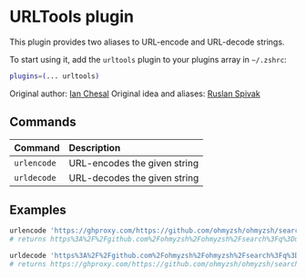 # URLTools plugin

This plugin provides two aliases to URL-encode and URL-decode strings.

To start using it, add the `urltools` plugin to your plugins array in `~/.zshrc`:

```zsh
plugins=(... urltools)
```

Original author: [Ian Chesal](https://ghproxy.com/https://github.com/ianchesal)
Original idea and aliases: [Ruslan Spivak](https://ruslanspivak.wordpress.com/2010/06/02/urlencode-and-urldecode-from-a-command-line/)

## Commands

| Command     | Description                  |
| :---------- | :--------------------------- |
| `urlencode` | URL-encodes the given string |
| `urldecode` | URL-decodes the given string |

## Examples

```zsh
urlencode 'https://ghproxy.com/https://github.com/ohmyzsh/ohmyzsh/search?q=urltools&type=Code'
# returns https%3A%2F%2Fgithub.com%2Fohmyzsh%2Fohmyzsh%2Fsearch%3Fq%3Durltools%26type%3DCode

urldecode 'https%3A%2F%2Fgithub.com%2Fohmyzsh%2Fohmyzsh%2Fsearch%3Fq%3Durltools%26type%3DCode'
# returns https://ghproxy.com/https://github.com/ohmyzsh/ohmyzsh/search?q=urltools&type=Code
```
